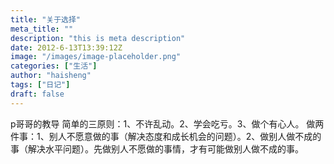 ```yaml
---
title: "关于选择"
meta_title: ""
description: "this is meta description"
date: 2012-6-13T13:39:12Z
image: "/images/image-placeholder.png"
categories: ["生活"]
author: "haisheng"
tags: ["日记"]
draft: false
---
```



p哥哥的教导
简单的三原则：1、不许乱动。2、学会吃亏。3、做个有心人。
做两件事：1、别人不愿意做的事（解决态度和成长机会的问题）。2、做别人做不成的事（解决水平问题）。先做别人不愿做的事情，才有可能做别人做不成的事。

